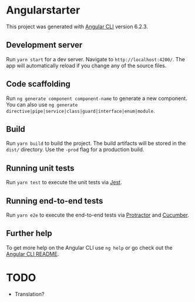 # Angularstarter

This project was generated with [Angular CLI](https://github.com/angular/angular-cli) version 6.2.3.

## Development server

Run `yarn start` for a dev server. Navigate to `http://localhost:4200/`. The app will automatically reload if you change any of the source files.

## Code scaffolding

Run `ng generate component component-name` to generate a new component. You can also use `ng generate directive|pipe|service|class|guard|interface|enum|module`.

## Build

Run `yarn build` to build the project. The build artifacts will be stored in the `dist/` directory. Use the `-prod` flag for a production build.

## Running unit tests

Run `yarn test` to execute the unit tests via [Jest](https://facebook.github.io/jest/).

## Running end-to-end tests

Run `yarn e2e` to execute the end-to-end tests via [Protractor](http://www.protractortest.org/) and [Cucumber](https://cucumber.io/).

## Further help

To get more help on the Angular CLI use `ng help` or go check out the [Angular CLI README](https://github.com/angular/angular-cli/blob/master/README.md).

# TODO

* Translation?
